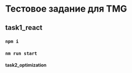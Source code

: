 # Тестовое задание для TMG

## task1_react
### `npm i`
### `nm run start`

#### task2_optimization





